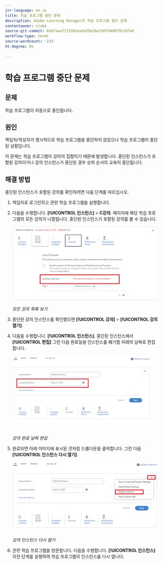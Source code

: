 ```yaml
---
jcr-language: en_us
title: 학습 프로그램 중단 문제
description: Adobe Learning Manager의 학습 프로그램 중단 문제
contentowner: nluke
source-git-commit: 66dfaaaf723382eada39e2be29dfd49b795107a0
workflow-type: tm+mt
source-wordcount: '231'
ht-degree: 0%

---
```




# 학습 프로그램 중단 문제

## 문제

학습 프로그램이 자동으로 중단됩니다.

## 원인

책임자/작성자가 명시적으로 학습 프로그램을 중단하지 않았으나 학습 프로그램이 중단된 상황입니다.

이 문제는 학습 프로그램이 강의의 집합이기 때문에 발생합니다. 중단된 인스턴스가 포함된 강의이거나 강의 인스턴스가 중단된 경우 상위 순서의 교육이 중단됩니다.

## 해결 방법

중단된 인스턴스가 포함된 강의를 확인하려면 다음 단계를 따르십시오.

1. 책임자로 로그인하고 관련 학습 프로그램을 실행합니다.

1. 다음을 수행합니다. **[!UICONTROL 인스턴스]** > **C강의**. 페이지에 해당 학습 프로그램의 모든 강의가 나열됩니다. 중단된 인스턴스가 포함된 강의를 볼 수 있습니다.

   ![](assets/retired-instance.png)

   *모든 강의 목록 보기*

1. 중단된 강의 인스턴스를 확인했으면 **[!UICONTROL 강의]** > **[!UICONTROL 강의 열기]**.

1. 다음을 수행합니다. **[!UICONTROL 인스턴스]**. 중단된 인스턴스에서 **[!UICONTROL 편집]** 그런 다음 완료일을 인스턴스를 폐기할 미래의 날짜로 편집합니다.

   ![](assets/completion-date.png)

   *강의 완료 날짜 편집*

1. 완료되면 아래 이미지에 표시된 것처럼 드롭다운을 클릭합니다. 그런 다음 **[!UICONTROL 인스턴스 다시 열기]**.

   ![](assets/re-open-instance.png)

   *강의 인스턴스 다시 열기*

1. 관련 학습 프로그램을 방문합니다. 다음을 수행합니다. **[!UICONTROL 인스턴스]** 이전 단계를 실행하여 학습 프로그램의 인스턴스를 다시 엽니다.
